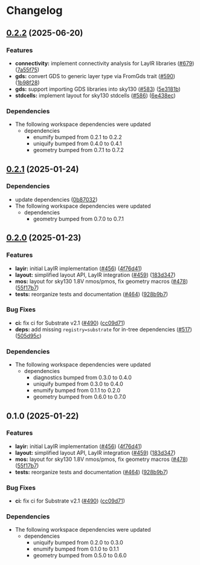 # Changelog

## [0.2.2](https://github.com/ucb-substrate/substrate2/compare/layir-v0.2.1...layir-v0.2.2) (2025-06-20)


### Features

* **connectivity:** implement connectivity analysis for LayIR libraries ([#679](https://github.com/ucb-substrate/substrate2/issues/679)) ([7a55f75](https://github.com/ucb-substrate/substrate2/commit/7a55f753c14efd0d973d8ebca147991ed8b2030c))
* **gds:** convert GDS to generic layer type via FromGds trait ([#590](https://github.com/ucb-substrate/substrate2/issues/590)) ([1b98f28](https://github.com/ucb-substrate/substrate2/commit/1b98f289b4cd5b94f4248691b35bad8ec73b83c5))
* **gds:** support importing GDS libraries into sky130 ([#583](https://github.com/ucb-substrate/substrate2/issues/583)) ([5e3181b](https://github.com/ucb-substrate/substrate2/commit/5e3181b1307e32a017126028fc15a13255129195))
* **stdcells:** implement layout for sky130 stdcells ([#586](https://github.com/ucb-substrate/substrate2/issues/586)) ([6e438ec](https://github.com/ucb-substrate/substrate2/commit/6e438ecde6b092231b4f9b6f17e3004663c17f74))


### Dependencies

* The following workspace dependencies were updated
  * dependencies
    * enumify bumped from 0.2.1 to 0.2.2
    * uniquify bumped from 0.4.0 to 0.4.1
    * geometry bumped from 0.7.1 to 0.7.2

## [0.2.1](https://github.com/ucb-substrate/substrate2/compare/layir-v0.2.0...layir-v0.2.1) (2025-01-24)


### Dependencies

* update dependencies ([0b87032](https://github.com/ucb-substrate/substrate2/commit/0b8703276631fbb19a958453394c981d6b092441))
* The following workspace dependencies were updated
  * dependencies
    * geometry bumped from 0.7.0 to 0.7.1

## [0.2.0](https://github.com/ucb-substrate/substrate2/compare/layir-v0.1.0...layir-v0.2.0) (2025-01-23)


### Features

* **layir:** initial LayIR implementation ([#456](https://github.com/ucb-substrate/substrate2/issues/456)) ([4f76d41](https://github.com/ucb-substrate/substrate2/commit/4f76d41c86fd0c57e525f40c976b5eeb0bbd4c68))
* **layout:** simplified layout API, LayIR integration ([#459](https://github.com/ucb-substrate/substrate2/issues/459)) ([183d347](https://github.com/ucb-substrate/substrate2/commit/183d347c19e6fe98cf870be4716e7249f23bd423))
* **mos:** layout for sky130 1.8V nmos/pmos, fix geometry macros ([#478](https://github.com/ucb-substrate/substrate2/issues/478)) ([55f17b7](https://github.com/ucb-substrate/substrate2/commit/55f17b72ab90e12efb57d97fdad6b4e5373c30e2))
* **tests:** reorganize tests and documentation ([#464](https://github.com/ucb-substrate/substrate2/issues/464)) ([928b9b7](https://github.com/ucb-substrate/substrate2/commit/928b9b7c45dc334ca11d86e4564edc58bf6db6f2))


### Bug Fixes

* **ci:** fix ci for Substrate v2.1 ([#490](https://github.com/ucb-substrate/substrate2/issues/490)) ([cc09d71](https://github.com/ucb-substrate/substrate2/commit/cc09d7199b41fb2986d1d733aa3678db49464f70))
* **deps:** add missing `registry=substrate` for in-tree dependencies ([#517](https://github.com/ucb-substrate/substrate2/issues/517)) ([505d95c](https://github.com/ucb-substrate/substrate2/commit/505d95c17c5997166c1987cbc30e344fdd4c78fb))


### Dependencies

* The following workspace dependencies were updated
  * dependencies
    * diagnostics bumped from 0.3.0 to 0.4.0
    * uniquify bumped from 0.3.0 to 0.4.0
    * enumify bumped from 0.1.1 to 0.2.0
    * geometry bumped from 0.6.0 to 0.7.0

## 0.1.0 (2025-01-22)


### Features

* **layir:** initial LayIR implementation ([#456](https://github.com/ucb-substrate/substrate2/issues/456)) ([4f76d41](https://github.com/ucb-substrate/substrate2/commit/4f76d41c86fd0c57e525f40c976b5eeb0bbd4c68))
* **layout:** simplified layout API, LayIR integration ([#459](https://github.com/ucb-substrate/substrate2/issues/459)) ([183d347](https://github.com/ucb-substrate/substrate2/commit/183d347c19e6fe98cf870be4716e7249f23bd423))
* **mos:** layout for sky130 1.8V nmos/pmos, fix geometry macros ([#478](https://github.com/ucb-substrate/substrate2/issues/478)) ([55f17b7](https://github.com/ucb-substrate/substrate2/commit/55f17b72ab90e12efb57d97fdad6b4e5373c30e2))
* **tests:** reorganize tests and documentation ([#464](https://github.com/ucb-substrate/substrate2/issues/464)) ([928b9b7](https://github.com/ucb-substrate/substrate2/commit/928b9b7c45dc334ca11d86e4564edc58bf6db6f2))


### Bug Fixes

* **ci:** fix ci for Substrate v2.1 ([#490](https://github.com/ucb-substrate/substrate2/issues/490)) ([cc09d71](https://github.com/ucb-substrate/substrate2/commit/cc09d7199b41fb2986d1d733aa3678db49464f70))


### Dependencies

* The following workspace dependencies were updated
  * dependencies
    * uniquify bumped from 0.2.0 to 0.3.0
    * enumify bumped from 0.1.0 to 0.1.1
    * geometry bumped from 0.5.0 to 0.6.0

